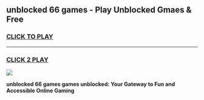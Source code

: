 
## unblocked 66 games - Play Unblocked Gmaes & Free
<h3>
<a href="https://premium.freeplayer.one?title=unblocked_66_games&ref=20F">CLICK TO PLAY</a></h3>
<hr>

<h3>
<a href="https://premium.freeplayer.one?title=unblocked_66_games&ref=20F">CLICK 2 PLAY</a>
  
</h3>

<a href="https://premium.freeplayer.one?title=unblocked_66_games&ref=20F/"><img src="https://clearcache.store/games.png"></a>


**unblocked 66 games games unblocked: Your Gateway to Fun and Accessible Online Gaming**

